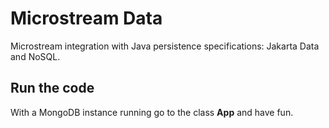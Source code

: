 # Microstream Data

Microstream integration with Java persistence specifications: Jakarta Data and NoSQL.

## Run the code

With a MongoDB instance running go to the class **App** and have fun.
